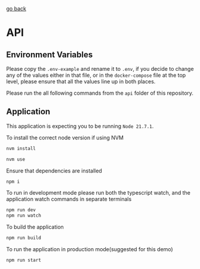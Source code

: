 [go back](../README.md)
# API

## Environment Variables

Please copy the `.env-example` and rename it to `.env`, if you decide to change any of the values either in that file, or in the `docker-compose` file at the top level, please ensure that all the values line up in both places.

Please run the all following commands from the `api` folder of this repository.

## Application

This application is expecting you to be running `Node 21.7.1`. 

To install the correct node version if using NVM

```bash
nvm install
```

```bash
nvm use
```

Ensure that dependencies are installed

```bash
npm i
```

To run in development mode please run both the typescript watch, and the application watch commands in separate terminals

```bash
npm run dev
npm run watch
```

To build the application

```bash
npm run build
```

To run the application in production mode(suggested for this demo)

```bash
npm run start
```